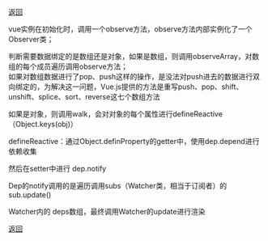 [返回](./index.md)

vue实例在初始化时，调用一个observe方法，observe方法内部实例化了一个Observer类；

判断需要数据绑定的是数组还是对象，如果是数组，则调用observeArray，对数组的每个成员遍历调用observe方法；\
如果对数组数据进行了pop、push这样的操作，是没法对push进去的数据进行双向绑定的，为解决这一问题，Vue.js提供的方法是重写push、pop、shift、unshift、splice、sort、reverse这七个数组方法

如果是对象，则调用walk，会对对象的每个属性进行defineReactive（Object.keys(obj)）

defineReactive：通过Object.definProperty的getter中，使用dep.depend进行依赖收集

然后在setter中进行 dep.notify

Dep的notify调用的是遍历调用subs（Watcher类，相当于订阅者）的 sub.update()

Watcher内的 deps数组，最终调用Watcher的update进行渲染


[返回](./index.md)